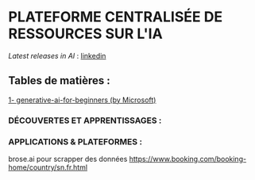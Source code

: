 # PLATEFORME CENTRALISÉE DE RESSOURCES SUR L'IA  
*Latest releases in AI* :
[linkedin](social_media/linkedin.md)

## Tables de matières :  
[1- generative-ai-for-beginners (by Microsoft)](https://github.com/microsoft/generative-ai-for-beginners)


### DÉCOUVERTES ET APPRENTISSAGES :  


### APPLICATIONS & PLATEFORMES :  
brose.ai pour scrapper des données
https://www.booking.com/booking-home/country/sn.fr.html  

